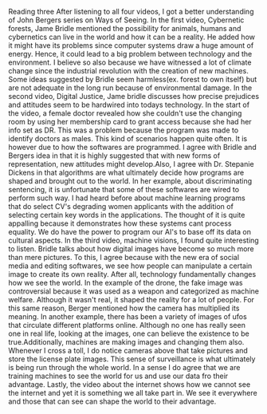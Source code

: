 
Reading three
After listening to all four videos, I got a better understanding of John Bergers series on Ways of Seeing. In the first video, Cybernetic forests, Jame Bridle mentioned the possibility for animals, humans and cybernetics can live in the world and how it can be a reality. He added how it might have its problems since computer systems draw a huge amount of energy. Hence, it could lead to a big problem between technology and the environment. I believe so also because we have witnessed a lot of climate change since the industrial revolution with the creation of new machines. Some ideas suggested by Bridle seem harmless(ex. forest to own itself) but are not adequate in the long run because of environmental damage.  In the second video, Digital Justice, Jame bridle discusses how precise prejudices and attitudes seem to be hardwired into todays technology. In the start of the video, a female doctor revealed how she couldn't use the changing room by using her membership card to grant access because she had her info set as DR. This was a problem because the program was made to identify doctors as males. This kind of scenarios happen quite often. It is however due to how the softwares are programmed. I agree with Bridle and Bergers idea in that it is highly suggested that with new forms of representation, new attitudes might develop.Also, I agree with Dr. Stepanie Dickens in that algorithms are what ultimately decide how programs are shaped and brought out to the world. In her example, about discriminating sentencing, it is unfortunate that some of these softwares are wired to perform such way. I had heard before about machine learning programs that do select CV's degrading women applicants with the addition of selecting certain key words in the applications. The thought of it is quite appalling because it demonstrates how these systems cant process equality. We do have the power to program our AI's to base off its data on cultural aspects. In the third video, machine visions, I found quite interesting to listen. Bridle talks about how digital images have become so much more than mere pictures. To this, I agree because with the new era of social media and editing softwares, we see how people can manipulate a certain image to create its own reality. After all, technology fundamentally changes how we see the world. In the example of the drone, the fake image was controversial because it was used as a weapon and categorized as machine welfare. Although it wasn't real, it shaped the reality for a lot of people. For this same reason, Berger mentioned how the camera has multiplied its meaning. In another example, there has been a variety of images of ufos that circulate different platforms online. Although no one has really seen one in real life, looking at the images, one can believe the existence to be true.Additionally, machines are making images and changing them also. Whenever I cross a toll, I do notice cameras above that take pictures and store the license plate images. This sense of surveillance is what ultimately is being run through the whole world. In a sense I do agree that we are training machines to see the world for us and use our data fro their advantage. Lastly, the video about the internet shows how we cannot see the internet and yet it is something we all take part in. We see it everywhere and those that can see can shape the world to their advantage. 
